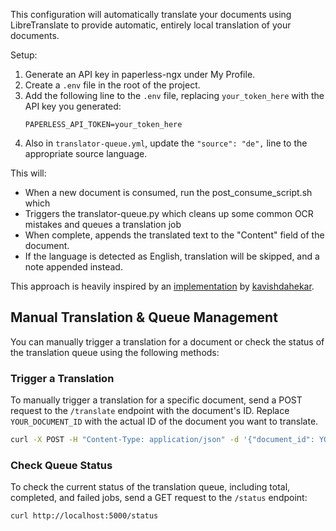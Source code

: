 This configuration will automatically translate your documents using LibreTranslate to provide automatic, entirely local translation of your documents. 

Setup:
1. Generate an API key in paperless-ngx under My Profile.
2. Create a `.env` file in the root of the project.
3. Add the following line to the `.env` file, replacing `your_token_here` with the API key you generated:
   ```
   PAPERLESS_API_TOKEN=your_token_here
   ```
4. Also in `translator-queue.yml`, update the `"source": "de",` line to the appropriate source language.

This will:
- When a new document is consumed, run the post_consume_script.sh which
- Triggers the translator-queue.py which cleans up some common OCR mistakes and queues a translation job
- When complete, appends the translated text to the "Content" field of the document.
- If the language is detected as English, translation will be skipped, and a note appended instead.

This approach is heavily inspired by an [implementation](https://github.com/paperless-ngx/paperless-ngx/discussions/269#discussioncomment-12303929) by [kavishdahekar](https://github.com/kavishdahekar).

## Manual Translation & Queue Management

You can manually trigger a translation for a document or check the status of the translation queue using the following methods:

### Trigger a Translation

To manually trigger a translation for a specific document, send a POST request to the `/translate` endpoint with the document's ID. Replace `YOUR_DOCUMENT_ID` with the actual ID of the document you want to translate.

```bash
curl -X POST -H "Content-Type: application/json" -d '{"document_id": YOUR_DOCUMENT_ID}' http://localhost:5000/translate
```

### Check Queue Status

To check the current status of the translation queue, including total, completed, and failed jobs, send a GET request to the `/status` endpoint:

```bash
curl http://localhost:5000/status
```
